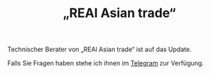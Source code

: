 ﻿---
layout: post-ea

group: Technischer Berater
title: „REAl Asian trade“
meta: REAl Asian trade
logo: real_asian_trade.svg
order: 1

category: ea

og: img/og-real-asian-trade.jpg

lang: de
ref: real_asian_trade
---

Technischer Berater von „REAl Asian trade“ ist auf das Update.

Falls Sie Fragen haben stehe ich ihnen im <a href="https://t.me/chutkoy" target="_blank">Telegram</a> zur Verfügung.
